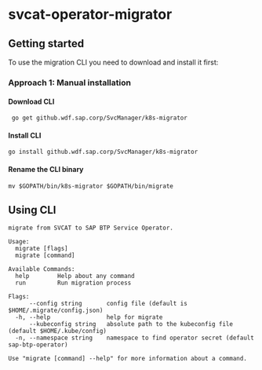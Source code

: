 # svcat-operator-migrator


## Getting started

To use the migration CLI you need to download and install it first:

### Approach 1: Manual installation

#### Download CLI
`` go get github.wdf.sap.corp/SvcManager/k8s-migrator``

#### Install CLI

``go install github.wdf.sap.corp/SvcManager/k8s-migrator``

#### Rename the CLI binary

``mv $GOPATH/bin/k8s-migrator $GOPATH/bin/migrate``


## Using CLI

```
migrate from SVCAT to SAP BTP Service Operator.

Usage:
  migrate [flags]
  migrate [command]

Available Commands:
  help        Help about any command
  run         Run migration process

Flags:
      --config string       config file (default is $HOME/.migrate/config.json)
  -h, --help                help for migrate
      --kubeconfig string   absolute path to the kubeconfig file (default $HOME/.kube/config)
  -n, --namespace string    namespace to find operator secret (default sap-btp-operator)

Use "migrate [command] --help" for more information about a command.
```


